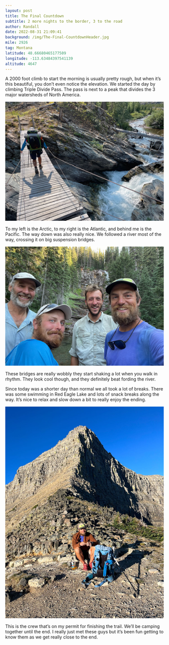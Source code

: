 ```yaml
---
layout: post
title: The Final Countdown
subtitle: 2 more nights to the border, 3 to the road
author: Randall
date: 2022-08-31 21:09:41
background: /img/The-Final-CountdownHeader.jpg
mile: 2926
tag: Montana
latitude: 48.66680465177509
longitude: -113.63484397541139
altitude: 4647
---
```

A 2000 foot climb to start the morning is usually pretty rough, but when it’s this beautiful, you don’t even notice the elevation. We started the day by climbing Triple Divide Pass. The pass is next to a peak that divides the 3 major watersheds of North America.

<img src="/img/The Final Countdown1.jpg" class="img-fluid">

To my left is the Arctic, to my right is the Atlantic, and behind me is the Pacific. The way down was also really nice. We followed a river most of the way, crossing it on big suspension bridges.

<img src="/img/The Final Countdown2.jpg" class="img-fluid">

These bridges are really wobbly they start shaking a lot when you walk in rhythm. They look cool though, and they definitely beat fording the river.

Since today was a shorter day than normal we all took a lot of breaks. There was some swimming in Red Eagle Lake and lots of snack breaks along the way. It’s nice to relax and slow down a bit to really enjoy the ending.

<img src="/img/The Final Countdown0.jpg" class="img-fluid">

This is the crew that’s on my permit for finishing the trail. We’ll be camping together until the end. I really just met these guys but it’s been fun getting to know them as we get really close to the end.
